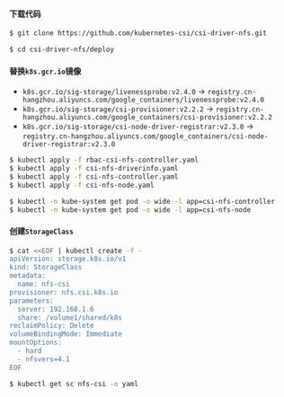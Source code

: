 
#### 下载代码

```bash
$ git clone https://github.com/kubernetes-csi/csi-driver-nfs.git

$ cd csi-driver-nfs/deploy
```
#### 替换`k8s.gcr.io`镜像

- `k8s.gcr.io/sig-storage/livenessprobe:v2.4.0` -> `registry.cn-hangzhou.aliyuncs.com/google_containers/livenessprobe:v2.4.0`
- `k8s.gcr.io/sig-storage/csi-provisioner:v2.2.2` -> `registry.cn-hangzhou.aliyuncs.com/google_containers/csi-provisioner:v2.2.2`
- `k8s.gcr.io/sig-storage/csi-node-driver-registrar:v2.3.0` -> `registry.cn-hangzhou.aliyuncs.com/google_containers/csi-node-driver-registrar:v2.3.0`

```bash
$ kubectl apply -f rbac-csi-nfs-controller.yaml
$ kubectl apply -f csi-nfs-driverinfo.yaml
$ kubectl apply -f csi-nfs-controller.yaml
$ kubectl apply -f csi-nfs-node.yaml

$ kubectl -n kube-system get pod -o wide -l app=csi-nfs-controller
$ kubectl -n kube-system get pod -o wide -l app=csi-nfs-node
```

#### 创建`StorageClass`

```bash
$ cat <<EOF | kubectl create -f -
apiVersion: storage.k8s.io/v1
kind: StorageClass
metadata:
  name: nfs-csi
provisioner: nfs.csi.k8s.io
parameters:
  server: 192.168.1.6
  share: /volume1/shared/k8s
reclaimPolicy: Delete
volumeBindingMode: Immediate
mountOptions:
  - hard
  - nfsvers=4.1
EOF

$ kubectl get sc nfs-csi -o yaml
```